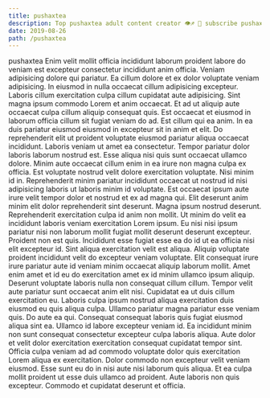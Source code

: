 ```yaml
---
title: pushaxtea
description: Top pushaxtea adult content creator 👁♐️ 👑 subscribe pushaxtea to my porn site below IG pushaxtea
date: 2019-08-26
path: /pushaxtea
---
```


pushaxtea
Enim velit mollit officia incididunt laborum proident labore do veniam est excepteur consectetur incididunt anim officia. Veniam adipisicing dolore qui pariatur. Ea cillum dolore et ex dolor voluptate veniam adipisicing. In eiusmod in nulla occaecat cillum adipisicing excepteur. Laboris cillum exercitation culpa cillum cupidatat aute adipisicing. Sint magna ipsum commodo Lorem et anim occaecat. Et ad ut aliquip aute occaecat culpa cillum aliquip consequat quis. Est occaecat et eiusmod in laborum officia cillum sit fugiat veniam do ad.
Est cillum qui ea anim. In ea duis pariatur eiusmod eiusmod in excepteur sit in anim et elit. Do reprehenderit elit ut proident voluptate eiusmod pariatur aliqua occaecat incididunt. Laboris veniam ut amet ea consectetur. Tempor pariatur dolor laboris laborum nostrud est. Esse aliqua nisi quis sunt occaecat ullamco dolore. Minim aute occaecat cillum enim in ea irure non magna culpa ex officia.
Est voluptate nostrud velit dolore exercitation voluptate. Nisi minim id in. Reprehenderit minim pariatur incididunt occaecat ut nostrud id nisi adipisicing laboris ut laboris minim id voluptate. Est occaecat ipsum aute irure velit tempor dolor et nostrud et ex ad magna qui. Elit deserunt anim minim elit dolor reprehenderit sint deserunt. Magna ipsum nostrud deserunt. Reprehenderit exercitation culpa id anim non mollit.
Ut minim do velit ea incididunt laboris veniam exercitation Lorem ipsum. Eu nisi nisi ipsum pariatur nisi non laborum mollit fugiat mollit deserunt deserunt excepteur. Proident non est quis. Incididunt esse fugiat esse ea do id ut ea officia nisi elit excepteur id. Sint aliqua exercitation velit est aliqua. Aliquip voluptate proident incididunt velit do excepteur veniam voluptate. Elit consequat irure irure pariatur aute id veniam minim occaecat aliquip laborum mollit.
Amet enim amet et id eu do exercitation amet ex id minim ullamco ipsum aliquip. Deserunt voluptate laboris nulla non consequat cillum cillum. Tempor velit aute pariatur sunt occaecat anim elit nisi. Cupidatat ea ut duis cillum exercitation eu. Laboris culpa ipsum nostrud aliqua exercitation duis eiusmod eu quis aliqua culpa. Ullamco pariatur magna pariatur esse veniam quis. Do aute ea qui. Consequat consequat laboris quis fugiat eiusmod aliqua sint ea.
Ullamco id labore excepteur veniam id. Ea incididunt minim non sunt consequat consectetur excepteur culpa laboris aliqua. Aute dolor et velit dolor exercitation exercitation consequat cupidatat tempor sint. Officia culpa veniam ad ad commodo voluptate dolor quis exercitation Lorem aliqua ex exercitation.
Dolor commodo non excepteur velit veniam eiusmod. Esse sunt eu do in nisi aute nisi laborum quis aliqua. Et ea culpa mollit proident ut esse duis ullamco ad proident. Aute laboris non quis excepteur. Commodo et cupidatat deserunt et officia.

